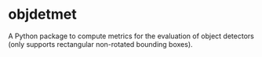 # objdetmet
A Python package to compute metrics for the evaluation of object detectors (only supports rectangular non-rotated bounding boxes).

